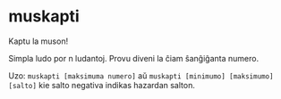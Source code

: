 muskapti
========
Kaptu la muson!

Simpla ludo por n ludantoj. Provu diveni la ĉiam ŝanĝiĝanta numero.

Uzo: `muskapti [maksimuma numero]` aŭ `muskapti [minimumo] [maksimumo] [salto]` kie salto negativa indikas hazardan salton.
